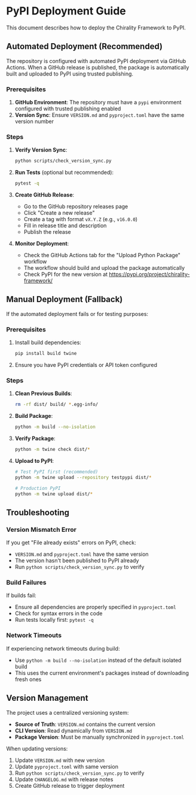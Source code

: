 # PyPI Deployment Guide

This document describes how to deploy the Chirality Framework to PyPI.

## Automated Deployment (Recommended)

The repository is configured with automated PyPI deployment via GitHub Actions. When a GitHub release is published, the package is automatically built and uploaded to PyPI using trusted publishing.

### Prerequisites

1. **GitHub Environment**: The repository must have a `pypi` environment configured with trusted publishing enabled
2. **Version Sync**: Ensure `VERSION.md` and `pyproject.toml` have the same version number

### Steps

1. **Verify Version Sync**:
   ```bash
   python scripts/check_version_sync.py
   ```

2. **Run Tests** (optional but recommended):
   ```bash
   pytest -q
   ```

3. **Create GitHub Release**:
   - Go to the GitHub repository releases page
   - Click "Create a new release"
   - Create a tag with format `vX.Y.Z` (e.g., `v16.0.0`)
   - Fill in release title and description
   - Publish the release

4. **Monitor Deployment**:
   - Check the GitHub Actions tab for the "Upload Python Package" workflow
   - The workflow should build and upload the package automatically
   - Check PyPI for the new version at https://pypi.org/project/chirality-framework/

## Manual Deployment (Fallback)

If the automated deployment fails or for testing purposes:

### Prerequisites

1. Install build dependencies:
   ```bash
   pip install build twine
   ```

2. Ensure you have PyPI credentials or API token configured

### Steps

1. **Clean Previous Builds**:
   ```bash
   rm -rf dist/ build/ *.egg-info/
   ```

2. **Build Package**:
   ```bash
   python -m build --no-isolation
   ```

3. **Verify Package**:
   ```bash
   python -m twine check dist/*
   ```

4. **Upload to PyPI**:
   ```bash
   # Test PyPI first (recommended)
   python -m twine upload --repository testpypi dist/*
   
   # Production PyPI
   python -m twine upload dist/*
   ```

## Troubleshooting

### Version Mismatch Error
If you get "File already exists" errors on PyPI, check:
- `VERSION.md` and `pyproject.toml` have the same version
- The version hasn't been published to PyPI already
- Run `python scripts/check_version_sync.py` to verify

### Build Failures
If builds fail:
- Ensure all dependencies are properly specified in `pyproject.toml`
- Check for syntax errors in the code
- Run tests locally first: `pytest -q`

### Network Timeouts
If experiencing network timeouts during build:
- Use `python -m build --no-isolation` instead of the default isolated build
- This uses the current environment's packages instead of downloading fresh ones

## Version Management

The project uses a centralized versioning system:
- **Source of Truth**: `VERSION.md` contains the current version
- **CLI Version**: Read dynamically from `VERSION.md`
- **Package Version**: Must be manually synchronized in `pyproject.toml`

When updating versions:
1. Update `VERSION.md` with new version
2. Update `pyproject.toml` with same version
3. Run `python scripts/check_version_sync.py` to verify
4. Update `CHANGELOG.md` with release notes
5. Create GitHub release to trigger deployment